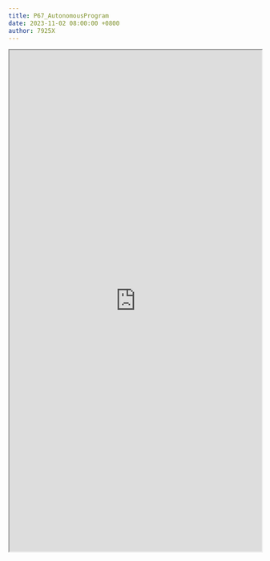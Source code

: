 ```yaml
---
title: P67_AutonomousProgram
date: 2023-11-02 08:00:00 +0800
author: 7925X
---
```


<iframe src="https://y.dialwo.com/7925X2024/20231102-P67_AutonomousProgram.pdf" width="100%" height="1000px"></iframe>
